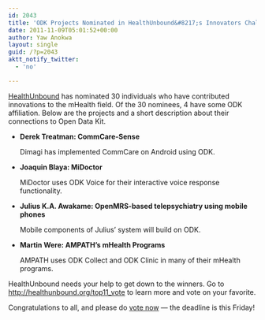 ```yaml
---
id: 2043
title: 'ODK Projects Nominated in HealthUnbound&#8217;s Innovators Challenge'
date: 2011-11-09T05:01:52+00:00
author: Yaw Anokwa
layout: single
guid: /?p=2043
aktt_notify_twitter:
  - 'no'

---
```

[HealthUnbound](http://healthunbound.org/top11_vote) has nominated 30 individuals who have contributed innovations to the mHealth field. Of the 30 nominees, 4 have some ODK affiliation. Below are the projects and a short description about their connections to Open Data Kit.

  * **Derek Treatman: CommCare-Sense**
  
    Dimagi has implemented CommCare on Android using ODK.
  * **Joaquin Blaya: MiDoctor**
  
    MiDoctor uses ODK Voice for their interactive voice response functionality.
  * **Julius K.A. Awakame: OpenMRS-based telepsychiatry using mobile phones**
  
    Mobile components of Julius&#8217; system will build on ODK.
  * **Martin Were: AMPATH&#8217;s mHealth Programs**
  
    AMPATH uses ODK Collect and ODK Clinic in many of their mHealth programs.

HealthUnbound needs your help to get down to the winners. Go to <http://healthunbound.org/top11_vote> to learn more and vote on your favorite.

Congratulations to all, and please do [vote now](http://healthunbound.org/top11_vote) &#8212; the deadline is this Friday!
